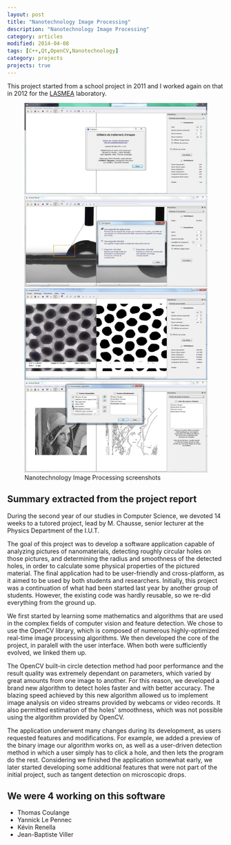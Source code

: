 ```yaml
---
layout: post
title: "Nanotechnology Image Processing"
description: "Nanotechnology Image Processing"
category: articles
modified: 2014-04-08
tags: [C++,Qt,OpenCV,Nanotechnology]
category: projects
projects: true
---
```


This project started from a school project in 2011 and I worked again on that in 2012 for the [LASMEA](http://w3.anr-proteus.fr/?q=node/124) laboratory.  

<div class="zoom-gallery">
    <figure class="half">
        <a href="/images/nanotechnology-image-processing/about.jpg"><img src="/images/nanotechnology-image-processing/about-small.jpg" /></a>
        <a href="/images/nanotechnology-image-processing/drop-detector.jpg"><img src="/images/nanotechnology-image-processing/drop-detector-small.jpg" /></a>
        <a href="/images/nanotechnology-image-processing/nano-hole-detector.jpg"><img src="/images/nanotechnology-image-processing/nano-hole-detector-small.jpg" /></a>
        <a href="/images/nanotechnology-image-processing/image-filters.jpg"><img src="/images/nanotechnology-image-processing/image-filters-small.jpg" /></a>
        <figcaption>Nanotechnology Image Processing screenshots</figcaption>
    </figure>
</div>

## Summary extracted from the project report

During the second year of our studies in Computer Science, we devoted 14 weeks to a tutored project, lead by M. Chausse, senior lecturer at the Physics Department of the  I.U.T.

The goal of this project was to develop a software application capable of analyzing pictures of nanomaterials, detecting roughly circular holes on those pictures, and determining the radius and smoothness of the detected holes, in order to calculate some physical properties of the pictured material. The final application had to be user-friendly and cross-platform, as it aimed to be used by both students and researchers. Initially, this project was a continuation of what had been started last year by another group of students. However, the existing code was hardly reusable, so we re-did everything from the ground up.

We first started by learning some mathematics and algorithms that are used in the complex fields of computer vision and feature detection. We chose to use the OpenCV library, which is composed of numerous highly-optimized real-time image processing algorithms. We then developed the core of the project, in paralell with the user interface. When both were sufficiently evolved, we linked them up.

The OpenCV built-in circle detection method had poor performance and the result quality was extremely dependant on parameters, which varied by great amounts from one image to another. For this reason, we developed a brand new algorithm to detect holes faster and with better accuracy. The blazing speed achieved by this new algorithm allowed us to implement image analysis on video streams provided by webcams or video records. It also permitted estimation of the holes' smoothness, which was not possible using the algorithm provided by OpenCV.

The application underwent many changes during its development, as users requested features and modifications. For example, we added a preview of the binary image our algorithm works on, as well as a user-driven detection method in which a user simply has to click a hole, and then lets the program do the rest. Considering we finished the application somewhat early, we later started developing some additional features that were not part of the initial project, such as tangent detection on microscopic drops.

## We were 4 working on this software

- Thomas Coulange
- Yannick Le Pennec
- Kévin Renella
- Jean-Baptiste Viller
